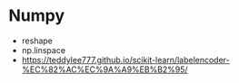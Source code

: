# Numpy
- reshape
- np.linspace
- https://teddylee777.github.io/scikit-learn/labelencoder-%EC%82%AC%EC%9A%A9%EB%B2%95/
